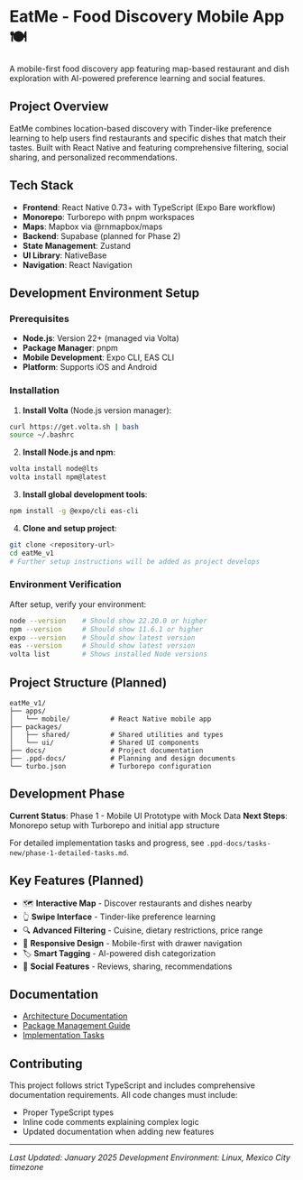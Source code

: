 # EatMe - Food Discovery Mobile App 🍽️

A mobile-first food discovery app featuring map-based restaurant and dish exploration with AI-powered preference learning and social features.

## Project Overview

EatMe combines location-based discovery with Tinder-like preference learning to help users find restaurants and specific dishes that match their tastes. Built with React Native and featuring comprehensive filtering, social sharing, and personalized recommendations.

## Tech Stack

- **Frontend**: React Native 0.73+ with TypeScript (Expo Bare workflow)
- **Monorepo**: Turborepo with pnpm workspaces
- **Maps**: Mapbox via @rnmapbox/maps
- **Backend**: Supabase (planned for Phase 2)
- **State Management**: Zustand
- **UI Library**: NativeBase
- **Navigation**: React Navigation

## Development Environment Setup

### Prerequisites

- **Node.js**: Version 22+ (managed via Volta)
- **Package Manager**: pnpm
- **Mobile Development**: Expo CLI, EAS CLI
- **Platform**: Supports iOS and Android

### Installation

1. **Install Volta** (Node.js version manager):
```bash
curl https://get.volta.sh | bash
source ~/.bashrc
```

2. **Install Node.js and npm**:
```bash
volta install node@lts
volta install npm@latest
```

3. **Install global development tools**:
```bash
npm install -g @expo/cli eas-cli
```

4. **Clone and setup project**:
```bash
git clone <repository-url>
cd eatMe_v1
# Further setup instructions will be added as project develops
```

### Environment Verification

After setup, verify your environment:
```bash
node --version    # Should show 22.20.0 or higher
npm --version     # Should show 11.6.1 or higher
expo --version    # Should show latest version
eas --version     # Should show latest version
volta list        # Shows installed Node versions
```

## Project Structure (Planned)

```
eatMe_v1/
├── apps/
│   └── mobile/          # React Native mobile app
├── packages/
│   ├── shared/          # Shared utilities and types
│   └── ui/              # Shared UI components
├── docs/                # Project documentation
├── .ppd-docs/           # Planning and design documents
└── turbo.json           # Turborepo configuration
```

## Development Phase

**Current Status**: Phase 1 - Mobile UI Prototype with Mock Data
**Next Steps**: Monorepo setup with Turborepo and initial app structure

For detailed implementation tasks and progress, see `.ppd-docs/tasks-new/phase-1-detailed-tasks.md`.

## Key Features (Planned)

- 🗺️ **Interactive Map** - Discover restaurants and dishes nearby
- 👆 **Swipe Interface** - Tinder-like preference learning
- 🔍 **Advanced Filtering** - Cuisine, dietary restrictions, price range
- 📱 **Responsive Design** - Mobile-first with drawer navigation
- 🏷️ **Smart Tagging** - AI-powered dish categorization
- 👥 **Social Features** - Reviews, sharing, recommendations

## Documentation

- [Architecture Documentation](.ppd-docs/architecture.md)
- [Package Management Guide](docs/package-management.md)
- [Implementation Tasks](.ppd-docs/tasks-new/phase-1-detailed-tasks.md)

## Contributing

This project follows strict TypeScript and includes comprehensive documentation requirements. All code changes must include:
- Proper TypeScript types
- Inline code comments explaining complex logic
- Updated documentation when adding new features

---

*Last Updated: January 2025*
*Development Environment: Linux, Mexico City timezone*
